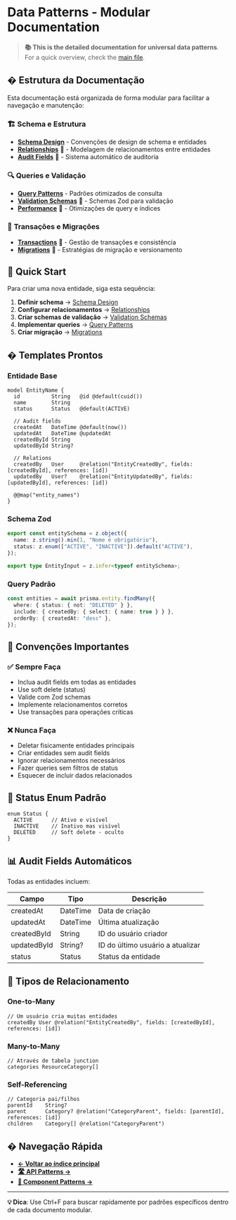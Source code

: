 # Data Patterns - Modular Documentation

> **📚 This is the detailed documentation for universal data patterns**. For a quick overview, check the [main file](../03-DATA-PATTERNS.md).

## � Estrutura da Documentação

Esta documentação está organizada de forma modular para facilitar a navegação e manutenção:

### 🏗️ **Schema e Estrutura**

- **[Schema Design](./schema-design.md)** - Convenções de design de schema e entidades
- **[Relationships](./relationships.md)** 🔄 - Modelagem de relacionamentos entre entidades
- **[Audit Fields](./audit-fields.md)** 🔄 - Sistema automático de auditoria

### 🔍 **Queries e Validação**

- **[Query Patterns](./query-patterns.md)** - Padrões otimizados de consulta
- **[Validation Schemas](./validation-schemas.md)** 🔄 - Schemas Zod para validação
- **[Performance](./performance.md)** 🔄 - Otimizações de query e índices

### 🔄 **Transações e Migrações**

- **[Transactions](./transactions.md)** 🔄 - Gestão de transações e consistência
- **[Migrations](./migrations.md)** 🔄 - Estratégias de migração e versionamento

## 🚀 Quick Start

Para criar uma nova entidade, siga esta sequência:

1. **Definir schema** → [Schema Design](./schema-design.md)
2. **Configurar relacionamentos** → [Relationships](./relationships.md)
3. **Criar schemas de validação** → [Validation Schemas](./validation-schemas.md)
4. **Implementar queries** → [Query Patterns](./query-patterns.md)
5. **Criar migração** → [Migrations](./migrations.md)

## � Templates Prontos

### Entidade Base

```prisma
model EntityName {
  id          String   @id @default(cuid())
  name        String
  status      Status   @default(ACTIVE)

  // Audit fields
  createdAt   DateTime @default(now())
  updatedAt   DateTime @updatedAt
  createdById String
  updatedById String?

  // Relations
  createdBy   User     @relation("EntityCreatedBy", fields: [createdById], references: [id])
  updatedBy   User?    @relation("EntityUpdatedBy", fields: [updatedById], references: [id])

  @@map("entity_names")
}
```

### Schema Zod

```typescript
export const entitySchema = z.object({
  name: z.string().min(1, "Nome é obrigatório"),
  status: z.enum(["ACTIVE", "INACTIVE"]).default("ACTIVE"),
});

export type EntityInput = z.infer<typeof entitySchema>;
```

### Query Padrão

```typescript
const entities = await prisma.entity.findMany({
  where: { status: { not: "DELETED" } },
  include: { createdBy: { select: { name: true } } },
  orderBy: { createdAt: "desc" },
});
```

## 🔧 Convenções Importantes

### ✅ Sempre Faça

- Inclua audit fields em todas as entidades
- Use soft delete (status)
- Valide com Zod schemas
- Implemente relacionamentos corretos
- Use transações para operações críticas

### ❌ Nunca Faça

- Deletar fisicamente entidades principais
- Criar entidades sem audit fields
- Ignorar relacionamentos necessários
- Fazer queries sem filtros de status
- Esquecer de incluir dados relacionados

## 🎯 Status Enum Padrão

```prisma
enum Status {
  ACTIVE      // Ativo e visível
  INACTIVE    // Inativo mas visível
  DELETED     // Soft delete - oculto
}
```

## 📊 Audit Fields Automáticos

Todas as entidades incluem:

| Campo       | Tipo     | Descrição                        |
| ----------- | -------- | -------------------------------- |
| createdAt   | DateTime | Data de criação                  |
| updatedAt   | DateTime | Última atualização               |
| createdById | String   | ID do usuário criador            |
| updatedById | String?  | ID do último usuário a atualizar |
| status      | Status   | Status da entidade               |

## 🔗 Tipos de Relacionamento

### One-to-Many

```prisma
// Um usuário cria muitas entidades
createdBy User @relation("EntityCreatedBy", fields: [createdById], references: [id])
```

### Many-to-Many

```prisma
// Através de tabela junction
categories ResourceCategory[]
```

### Self-Referencing

```prisma
// Categoria pai/filhos
parentId    String?
parent      Category? @relation("CategoryParent", fields: [parentId], references: [id])
children    Category[] @relation("CategoryParent")
```

## � Navegação Rápida

- **[← Voltar ao índice principal](../README.md)**
- **[🛣️ API Patterns →](../api/README.md)**
- **[🧩 Component Patterns →](../components/README.md)**

---

**💡 Dica**: Use Ctrl+F para buscar rapidamente por padrões específicos dentro de cada documento modular.
